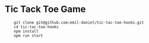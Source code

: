 # Tic Tack Toe Game

```
    git clone git@github.com:emil-daniel/tic-tac-toe-hooks.git
    cd tic-tac-toe-hooks
    npm install
    npm run start
```

